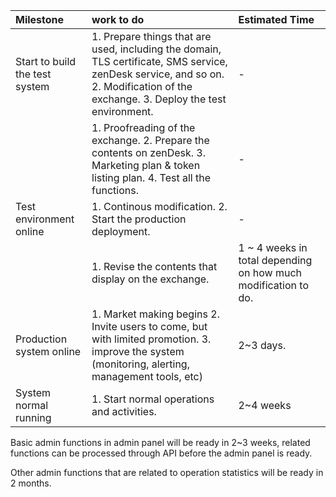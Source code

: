 



| Milestone | work to do | Estimated Time |
| :--- | :--- | :--- |
| Start to build the test system |  1. Prepare things that are used, including the domain, TLS certificate, SMS service, zenDesk service, and so on.         2. Modification of the exchange.         3. Deploy the test environment. | - |
|  |  1. Proofreading of the exchange.          2. Prepare the contents on zenDesk.  3. Marketing plan & token listing plan.  4. Test all the functions.  | - |
| Test environment online |  1. Continous modification.                     2. Start the production deployment. | - |
|  |  1. Revise the contents that display on the exchange. | 1 ~ 4 weeks in total depending on how much modification to do. |
| Production system online |  1. Market making begins                        2. Invite users to come, but with limited promotion.                                             3. improve the system \(monitoring, alerting, management tools, etc\)               | 2~3 days. |
| System normal running |  1. Start normal operations and activities.                                                              | 2~4 weeks |

Basic admin functions in admin panel will be ready in 2~3 weeks, related functions can be processed through API before the admin panel is ready.

Other admin functions that are related to operation statistics will be ready in 2 months.



